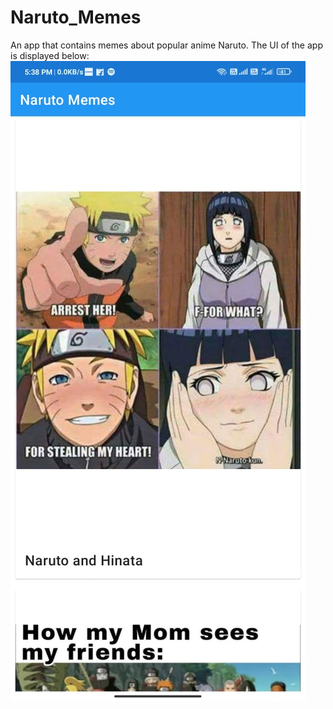 # Naruto_Memes
An app that contains memes about popular anime Naruto.
The UI of the app is displayed below:
<br>
<img src="https://github.com/dsprajput/Naruto_Memes/blob/master/narutomeme.jpeg">
<br>
